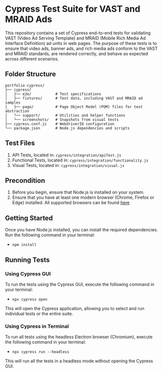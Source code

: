 # Cypress Test Suite for VAST and MRAID Ads

This repository contains a set of Cypress end-to-end tests for validating VAST (Video Ad Serving Template) and MRAID (Mobile Rich Media Ad Interface Definition) ad units in web pages. The purpose of these tests is to ensure that video ads, banner ads, and rich media ads conform to the VAST and MRAID standards, are rendered correctly, and behave as expected across different scenarios.

## Folder Structure

```
portfolio-cypress/
├── cypress/
│   ├── e2e/           # Test specifications
│   ├── fixtures/      # Test data, including VAST and MRAID ad samples
│   ├── page/          # Page Object Model (POM) files for test abstraction
│   └── support/       # Utilities and helper functions
│   └── screenshots/   # Snapshots from visual tests
├── cypress.conf.js    # WebdriverIO configuration
└── package.json       # Node.js dependencies and scripts
```

## Test Files

1. API Tests, located in: `cypress/integration/apiTest.js`
2. Functional Tests, located in: `cypress/integration/functionality.js`
3. Visual Tests, located in: `cypress/integration/visual.js`

## Precondition

1. Before you begin, ensure that Node.js is installed on your system.
2. Ensure that you have at least one modern browser (Chrome, Firefox or Edge) installed. All supported browsers can be found [here](https://docs.cypress.io/app/references/launching-browsers#Browsers)

## Getting Started

Once you have Node.js installed, you can install the required dependencies.
Run the following command in your terminal:

- `npm install`

## Running Tests

### Using Cypress GUI

To run the tests using the Cypress GUI, execute the following command in your terminal:

- `npx cypress open`

This will open the Cypress application, allowing you to select and run individual tests or the entire suite.

### Using Cypress in Terminal

To run all tests using the headless Electron browser (Chromium), execute the following command in your terminal:

- `npx cypress run --headless`

This will run all the tests in a headless mode without opening the Cypress GUI.
